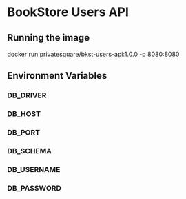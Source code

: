 # BookStore Users API

## Running the image

docker run privatesquare/bkst-users-api:1.0.0 -p 8080:8080

## Environment Variables

### DB_DRIVER

### DB_HOST

### DB_PORT

### DB_SCHEMA

### DB_USERNAME

### DB_PASSWORD
